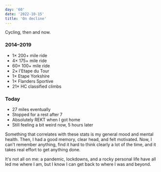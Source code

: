 ```yaml
---
day: '60'
date: '2022-10-15'
title: 'On decline'
---
```


Cycling, then and now.

### 2014–2019

- 1× 200+ mile ride
- 4× 175+ mile ride
- 60× 100+ mile ride
- 2× l'Etape du Tour
- 1× Etape Yorkshire
- 1× Flanders Sportive
- 21× HC classified climbs

### Today

- 27 miles eventually
- Stopped for a rest after 7
- Absolutely REKT when I got home
- Still feeling a bit weird now, 5 hours later

Something that correlates with these stats is my general mood and mental health. Then, I had a good memory, clear head, and felt motivated. Now, I can't remember anything, find it hard to think clearly a lot of the time, and it takes real effort to get anything done.

It's not all on me: a pandemic, lockdowns, and a rocky personal life have all led me where I am, but I know I can get back to where I was and beyond.
